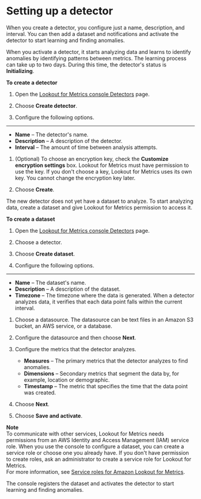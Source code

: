# Setting up a detector<a name="detectors-setup"></a>

When you create a detector, you configure just a name, description, and interval\. You can then add a dataset and notifications and activate the detector to start learning and finding anomalies\.

When you activate a detector, it starts analyzing data and learns to identify anomalies by identifying patterns between metrics\. The learning process can take up to two days\. During this time, the detector's status is **Initializing**\.

**To create a detector**

1. Open the [Lookout for Metrics console Detectors](https://console.aws.amazon.com//lookoutmetrics/home#detectors) page\.

1. Choose **Create detector**\.

1. Configure the following options\.

****
   + **Name** – The detector's name\.
   + **Description** – A description of the detector\.
   + **Interval** – The amount of time between analysis attempts\.

1. \(Optional\) To choose an encryption key, check the **Customize encryption settings** box\. Lookout for Metrics must have permission to use the key\. If you don't choose a key, Lookout for Metrics uses its own key\. You cannot change the encryption key later\.

1. Choose **Create**\.

The new detector does not yet have a dataset to analyze\. To start analyzing data, create a dataset and give Lookout for Metrics permission to access it\.

**To create a dataset**

1. Open the [Lookout for Metrics console Detectors](https://console.aws.amazon.com//lookoutmetrics/home#detectors) page\.

1. Choose a detector\.

1. Choose **Create dataset**\.

1. Configure the following options\.

****
   + **Name** – The dataset's name\.
   + **Description** – A description of the dataset\.
   + **Timezone** – The timezone where the data is generated\. When a detector analyzes data, it verifies that each data point falls within the current interval\.

1. Choose a datasource\. The datasource can be text files in an Amazon S3 bucket, an AWS service, or a database\.

1. Configure the datasource and then choose **Next**\.

1. Configure the metrics that the detector analyzes\.
   + **Measures** – The primary metrics that the detector analyzes to find anomalies\.
   + **Dimensions** – Secondary metrics that segment the data by, for example, location or demographic\.
   + **Timestamp** – The metric that specifies the time that the data point was created\.

1. Choose **Next**\.

1. Choose **Save and activate**\.

**Note**  
To communicate with other services, Lookout for Metrics needs permissions from an AWS Identity and Access Management \(IAM\) service role\. When you use the console to configure a dataset, you can create a service role or choose one you already have\. If you don't have permission to create roles, ask an administrator to create a service role for Lookout for Metrics\.  
For more information, see [Service roles for Amazon Lookout for Metrics](permissions-service.md)\.

The console registers the dataset and activates the detector to start learning and finding anomalies\.